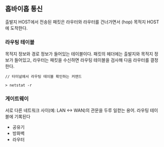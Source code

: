 ## 홉바이홉 통신

출발지 HOST에서 전송된 패킷은 라우터와 라우터를 건너가면서 (hop) 목적지 HOST에 도착한다. 

### 라우팅 테이블
목적지 정보와 경로 정보가 들어있는 테이블이다. 패킷의 헤더에는 출발지와 목적지 정보가 들어있고, 라우터는 패킷을 수신하면 라우팅 테이블을 검사해 다음 라우터를 결정한다.

```
// 터미널에서 라우팅 테이블 확인하는 커맨드

> netstat -r 
``` 

### 게이트웨이 
서로 다른 네트워크 사이(예: LAN <-> WAN)의 관문을 두루 일컫는 용어. 라우팅 테이블에 기록된다

- 공유기 
- 방화벽
- 라우터
